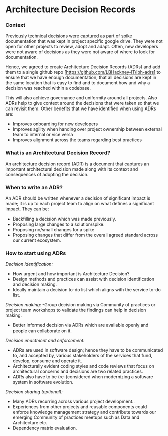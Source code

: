 # Architecture Decision Records

### Context

Previously technical decisions were captured as part of spike documentation that was kept in project specific google drive. They were not open for other projects to review, adopt and adapt. Often, new developers were not aware of decisions as they were not aware of where to look for documentation.

Hence, we agreed to create Architecture Decision Records (ADRs) and add them to a single github repo [https://github.com/LBHackney-IT/lbh-adrs] to ensure that we have enough documentation, that all decisions are kept in the same location that is easy to find and to document how and why a decision was reached within a codebase.

This will also achieve governance and uniformity around all projects. Also ADRs help to give context around the decisions that were taken so that we can revisit them. Other benefits that we have identified when using ADRs are:
- Improves onboarding for new developers
- Improves agility when handing over project ownership between external team to internal or vice versa
- Improves alignment across the teams regarding best practices

### What is an Architectural Decision Record?

An architecture decision record (ADR) is a document that captures an important architectural decision made along with its context and consequences of adopting the decision.

### When to write an ADR?
An ADR should be written whenever a decision of significant impact is made; it is up to each project team to align on what defines a significant impact. They can be:

- Backfilling a decision which was made previously.
- Proposing large changes to a solution/spike.
- Proposing no/small changes for a spike
- Proposing changes that differ from the overall agreed standard across our current ecosystem.

### How to start using ADRs

*Decision identification:*
- How urgent and how important is Architecture Decision?
- Design methods and practices can assist with decision identification and decision making.
- Ideally maintain a decision to-do list which aligns with the service to-do list.

*Decision making:*
-Group decision making via Community of practices or project team workshops to validate the findings can help in decision making.
- Better informed decision via ADRs which are available openly and people can collaborate on it.

*Decision enactment and enforcement:*
- ADRs are used in software design; hence they have to be communicated to, and accepted by, various stakeholders of the services that fund, develop, consume and operate it.
- Architecturally evident coding styles and code reviews that focus on architectural concerns and decisions are two related practices.
- ADRs also have to be (re-)considered when modernizing a software system in software evolution.

*Decision sharing (optional):*
- Many ADRs recurring across various project development..
- Experiences from other projects and reusable components could enforce knowledge management strategy and contribute towards our emerging Community of practices meetups such as Data and Architecture etc.
- Dependency matrix evaluation.


